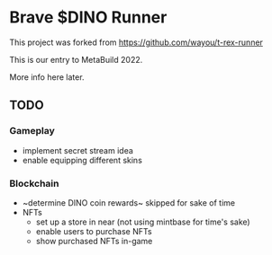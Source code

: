 # Brave $DINO Runner

This project was forked from https://github.com/wayou/t-rex-runner

This is our entry to MetaBuild 2022. 

More info here later.

## TODO

### Gameplay
* implement secret stream idea
* enable equipping different skins

### Blockchain
* ~determine DINO coin rewards~ skipped for sake of time
* NFTs
  * set up a store in near (not using mintbase for time's sake)
  * enable users to purchase NFTs
  * show purchased NFTs in-game